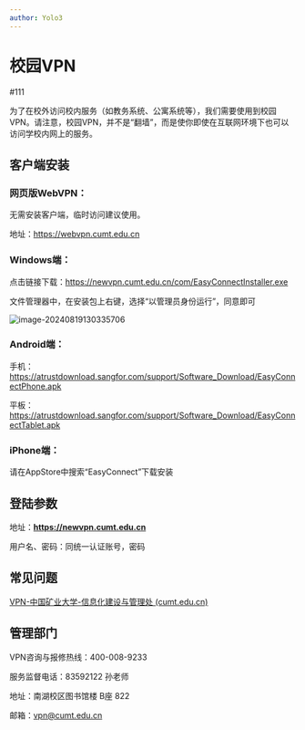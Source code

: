 ```yaml
---
author: Yolo3
---
```


# 校园VPN

#111

为了在校外访问校内服务（如教务系统、公寓系统等），我们需要使用到校园VPN。请注意，校园VPN，并不是“翻墙”，而是使你即使在互联网环境下也可以访问学校内网上的服务。

## 客户端安装

### 网页版WebVPN：

无需安装客户端，临时访问建议使用。

地址：https://webvpn.cumt.edu.cn

### Windows端：

点击链接下载：https://newvpn.cumt.edu.cn/com/EasyConnectInstaller.exe

文件管理器中，在安装包上右键，选择“以管理员身份运行”，同意即可

![image-20240819130335706](https://s2.loli.net/2024/08/19/9YxlMFQHWTaXbK3.png)

### Android端：

手机：https://atrustdownload.sangfor.com/support/Software_Download/EasyConnectPhone.apk

平板：https://atrustdownload.sangfor.com/support/Software_Download/EasyConnectTablet.apk

### iPhone端：

请在AppStore中搜索“EasyConnect”下载安装

## 登陆参数

地址：**https://newvpn.cumt.edu.cn**

用户名、密码：同统一认证账号，密码

## 常见问题

[VPN-中国矿业大学-信息化建设与管理处 (cumt.edu.cn)](https://nic.cumt.edu.cn/fwzn/VPN.htm#Q1)

## 管理部门

VPN咨询与报修热线：400-008-9233

服务监督电话：83592122  孙老师

地址：南湖校区图书馆楼 B座 822

邮箱：vpn@cumt.edu.cn
